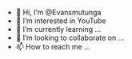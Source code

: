 - 👋 Hi, I’m @Evansmutunga
- 👀 I’m interested in YouTube 
- 🌱 I’m currently learning ...
- 💞️ I’m looking to collaborate on ...
- 📫 How to reach me ...

<!---
Evansmutunga/Evansmutunga is a ✨ special ✨ repository because its `README.md` (this file) appears on your GitHub profile.
You can click the Preview link to take a look at your changes.
--->

